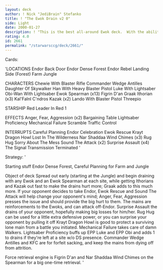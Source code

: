 ```yaml
---
layout: deck
author: ! Nick "JediBrain" Stefanko
title: ! "The Ewok Drain v2 0"
side: Light
date: 2000-01-27
description: ! "This is the best all-around Ewok deck.  With the ability to beat down anyone who steps on Endor, and the ability to take the hurt to them on their own planet, the losses add up bigtime."
rating: 4.0
id: 2661
permalink: "/starwarsccg/deck/2661/"
---
```

Cards: 

'LOCATIONS
Endor Back Door
Endor Dense Forest
Endor Rebel Landing Side (Forest)
Farm
Jungle

CHARACTERS
Chewie With Blaster Rifle
Commander Wedge Antilles
Daughter Of Skywalker
Han With Heavy Blaster Pistol
Luke With Lightsaber
Obi-Wan With Lightsaber
Ewok Spearman (x13)
Figrin D'an
Graak
Ithorian (x3)
Kal'Falnl C'ndros
Kazak (x2)
Lando With Blaster Pistol
Threepio

STARSHIP
Red Leader In Red 1

EFFECTS
Anger, Fear, Aggression (x2)
Bargaining Table
Lightsaber Proficiency
Mechanical Failure
Scramble
Traffic Control

INTERRUPTS
Careful Planning
Endor Celebration
Ewok Rescue
Krayt Dragon Howl
Lost In The Wilderness
Nar Shaddaa Wind Chimes (x3)
Rug Hug
Sorry About The Mess
Sound The Attack (x2)
Surprise Assault (x4)
The Signal
Transmission Terminated
'

Strategy: '

Starting stuff
Endor Dense Forest, Careful Planning for Farm and Jungle

Object of deck
Spread out early (starting at the Jungle) and begin draining with any Ewok and an Ewok Spearman at each site, while getting Ithorians and Kazak out fast to make the drains hurt more; Graak adds to this much more.
If your opponent decides to take Endor, Ewok Rescue and Sound The Attack will help change your opponent's mind; Anger, Fear, Aggression presses the issue and should provide the big hurt to them.
The mains are reinforcements to the Ewoks, and can attack off-Endor.
Surprise Assault the drains of your opponent, hopefully making big losses for him/her.
Rug Hug can be used for a little extra defensive power, or you can surprise your opponent by pulling it off
Krayt Dragon Howl is good to protect a surviving lone main from a battle you initiated.
Mechanical Failure takes care of damn Walkers.
Lightsaber Proficiency buffs up EPP Luke and EPP Obi and adds 1 to drains if they're left at a site w/o DS presence.
Commander Wedge Antilles and KFC are for forfeit sacking, and keep the mains from dying off from attrition.

Force retrieval engine is Figrin D'an and Nar Shaddaa Wind Chimes on the Spearman for a big one-time retrieval.
'
